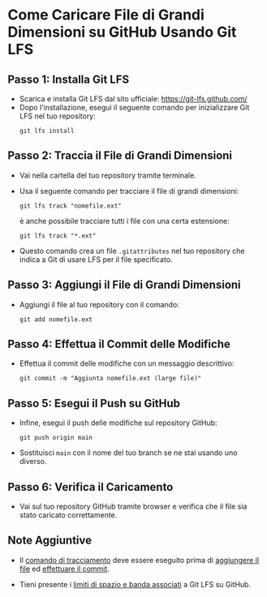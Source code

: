 # Come Caricare File di Grandi Dimensioni su GitHub Usando Git LFS

## Passo 1: Installa Git LFS
- Scarica e installa Git LFS dal sito ufficiale: https://git-lfs.github.com/
- Dopo l'installazione, esegui il seguente comando per inizializzare Git LFS nel tuo repository:
  ``` shell
  git lfs install
  ```

## Passo 2: Traccia il File di Grandi Dimensioni
- Vai nella cartella del tuo repository tramite terminale.
- Usa il seguente comando per tracciare il file di grandi dimensioni:
  ``` shell
  git lfs track "nomefile.ext"
  ```
  è anche possibile tracciare tutti i file con una certa estensione:
  ``` shell
  git lfs track "*.ext"
  ```

- Questo comando crea un file `.gitattributes` nel tuo repository che indica a Git di usare LFS per il file specificato.

## Passo 3: Aggiungi il File di Grandi Dimensioni
- Aggiungi il file al tuo repository con il comando:
  ```
  git add nomefile.ext
  ```

## Passo 4: Effettua il Commit delle Modifiche
- Effettua il commit delle modifiche con un messaggio descrittivo:
  ```
  git commit -m "Aggiunta nomefile.ext (large file)"
  ```

## Passo 5: Esegui il Push su GitHub
- Infine, esegui il push delle modifiche sul repository GitHub:
  ```
  git push origin main
  ```
- Sostituisci `main` con il nome del tuo branch se ne stai usando uno diverso.

## Passo 6: Verifica il Caricamento
- Vai sul tuo repository GitHub tramite browser e verifica che il file sia stato caricato correttamente.

## Note Aggiuntive
- Il [comando di tracciamento](#passo-2-traccia-il-file-di-grandi-dimensioni) deve essere eseguito prima di [aggiungere il file](#passo-3-aggiungi-il-file-di-grandi-dimensioni) ed [effettuare il commit](#passo-4-effettua-il-commit-delle-modifiche).

- Tieni presente i [limiti di spazio e banda associati](https://docs.github.com/en/repositories/working-with-files/managing-large-files/about-storage-and-bandwidth-usage) a Git LFS su GitHub.